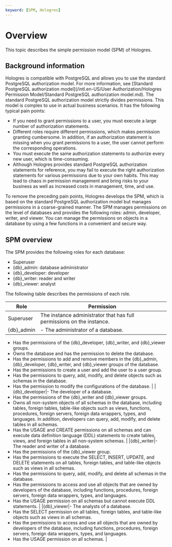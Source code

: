 ```yaml
---
keyword: [SPM, Hologres]
---
```


# Overview

This topic describes the simple permission model \(SPM\) of Hologres.

## Background information

Hologres is compatible with PostgreSQL and allows you to use the standard PostgreSQL authorization model. For more information, see [Standard PostgreSQL authorization model](/intl.en-US/User Authorization/Hologres Permission Model/Standard PostgreSQL authorization model.md). The standard PostgreSQL authorization model strictly divides permissions. This model is complex to use in actual business scenarios. It has the following typical pain points:

-   If you need to grant permissions to a user, you must execute a large number of authorization statements.
-   Different roles require different permissions, which makes permission granting cumbersome. In addition, if an authorization statement is missing when you grant permissions to a user, the user cannot perform the corresponding operations.
-   You must execute the same authorization statements to authorize every new user, which is time-consuming.
-   Although Hologres provides standard PostgreSQL authorization statements for reference, you may fail to execute the right authorization statements for various permissions due to your own habits. This may lead to chaos in permission management and bring risks to your business as well as increased costs in management, time, and use.

To remove the preceding pain points, Hologres develops the SPM, which is based on the standard PostgreSQL authorization model but manages permissions in a coarse-grained manner. The SPM manages permissions on the level of databases and provides the following roles: admin, developer, writer, and viewer. You can manage the permissions on objects in a database by using a few functions in a convenient and secure way.

## SPM overview

The SPM provides the following roles for each database:

-   Superuser
-   \{db\}\_admin: database administrator
-   \{db\}\_developer: developer
-   \{db\}\_writer: reader and writer
-   \{db\}\_viewer: analyst

The following table describes the permissions of each role.

|Role|Permission|
|----|----------|
|Superuser|The instance administrator that has full permissions on the instance.|
|\{db\}\_admin|-   The administrator of a database.
-   Has the permissions of the \{db\}\_developer, \{db\}\_writer, and \{db\}\_viewer groups.
-   Owns the database and has the permission to delete the database.
-   Has the permissions to add and remove members in the \{db\}\_admin, \{db\}\_developer, \{db\}\_writer, and \{db\}\_viewer groups of the database.
-   Has the permissions to create a user and add the user to a user group.
-   Has the permissions to query, add, modify, and delete objects such as schemas in the database.
-   Has the permission to modify the configurations of the database. |
|\{db\}\_developer|-   The developer of a database.
-   Has the permissions of the \{db\}\_writer and \{db\}\_viewer groups.
-   Owns all non-system objects of all schemas in the database, including tables, foreign tables, table-like objects such as views, functions, procedures, foreign servers, foreign data wrappers, types, and languages. In addition, developers can query, add, modify, and delete tables in all schemas.
-   Has the USAGE and CREATE permissions on all schemas and can execute data definition language \(DDL\) statements to create tables, views, and foreign tables in all non-system schemas. |
|\{db\}\_writer|-   The reader and writer of a database.
-   Has the permissions of the \{db\}\_viewer group.
-   Has the permissions to execute the SELECT, INSERT, UPDATE, and DELETE statements on all tables, foreign tables, and table-like objects such as views in all schemas.
-   Has the permissions to query, add, modify, and delete all schemas in the database.
-   Has the permissions to access and use all objects that are owned by developers of the database, including functions, procedures, foreign servers, foreign data wrappers, types, and languages.
-   Has the USAGE permission on all schemas but cannot execute DDL statements. |
|\{db\}\_viewer|-   The analysts of a database.
-   Has the SELECT permission on all tables, foreign tables, and table-like objects such as views in all schemas.
-   Has the permissions to access and use all objects that are owned by developers of the database, including functions, procedures, foreign servers, foreign data wrappers, types, and languages.
-   Has the USAGE permission on all schemas. |

